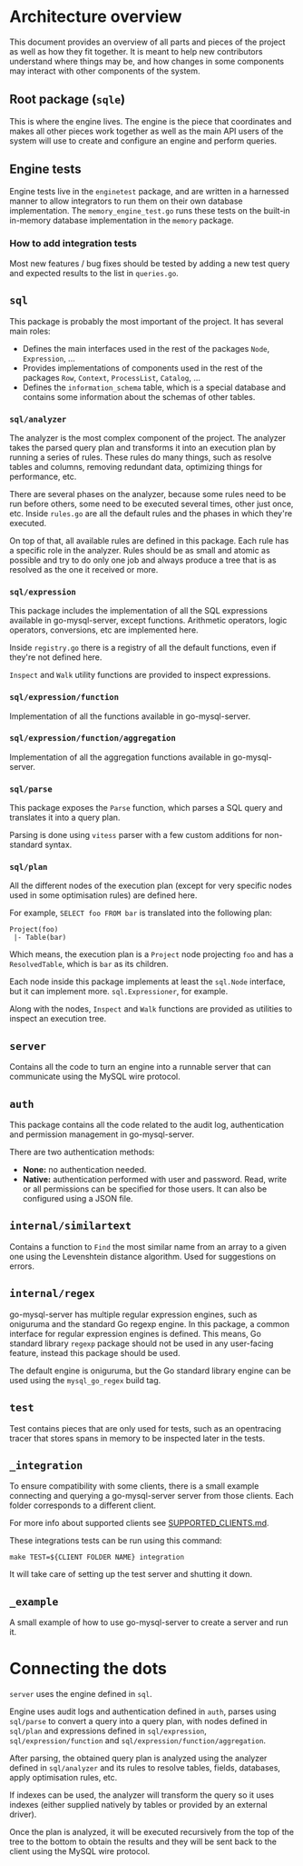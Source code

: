# Architecture overview

This document provides an overview of all parts and pieces of the
project as well as how they fit together. It is meant to help new
contributors understand where things may be, and how changes in some
components may interact with other components of the system.

## Root package (`sqle`)

This is where the engine lives. The engine is the piece that
coordinates and makes all other pieces work together as well as the
main API users of the system will use to create and configure an
engine and perform queries.

## Engine tests

Engine tests live in the `enginetest` package, and are written in a
harnessed manner to allow integrators to run them on their own
database implementation. The `memory_engine_test.go` runs these tests
on the built-in in-memory database implementation in the `memory`
package.

### How to add integration tests

Most new features / bug fixes should be tested by adding a new test
query and expected results to the list in `queries.go`.

## `sql`

This package is probably the most important of the project. It has
several main roles:
- Defines the main interfaces used in the rest of the packages `Node`,
  `Expression`, ...
- Provides implementations of components used in the rest of the
  packages `Row`, `Context`, `ProcessList`, `Catalog`, ...
- Defines the `information_schema` table, which is a special database
  and contains some information about the schemas of other tables.

### `sql/analyzer`

The analyzer is the most complex component of the project. The
analyzer takes the parsed query plan and transforms it into an
execution plan by running a series of rules. These rules do many
things, such as resolve tables and columns, removing redundant data,
optimizing things for performance, etc.

There are several phases on the analyzer, because some rules need to
be run before others, some need to be executed several times, other
just once, etc.  Inside `rules.go` are all the default rules and the
phases in which they're executed.

On top of that, all available rules are defined in this package. Each
rule has a specific role in the analyzer. Rules should be as small and
atomic as possible and try to do only one job and always produce a
tree that is as resolved as the one it received or more.

### `sql/expression`

This package includes the implementation of all the SQL expressions
available in go-mysql-server, except functions. Arithmetic operators,
logic operators, conversions, etc are implemented here.

Inside `registry.go` there is a registry of all the default functions,
even if they're not defined here.

`Inspect` and `Walk` utility functions are provided to inspect
expressions.

### `sql/expression/function`

Implementation of all the functions available in go-mysql-server.

### `sql/expression/function/aggregation`

Implementation of all the aggregation functions available in
go-mysql-server.

### `sql/parse`

This package exposes the `Parse` function, which parses a SQL query
and translates it into a query plan.

Parsing is done using `vitess` parser with a few custom additions for
non-standard syntax.

### `sql/plan`

All the different nodes of the execution plan (except for very
specific nodes used in some optimisation rules) are defined here.

For example, `SELECT foo FROM bar` is translated into the following
plan:

```
Project(foo)
 |- Table(bar)
```

Which means, the execution plan is a `Project` node projecting `foo`
and has a `ResolvedTable`, which is `bar` as its children.

Each node inside this package implements at least the `sql.Node`
interface, but it can implement more. `sql.Expressioner`, for example.

Along with the nodes, `Inspect` and `Walk` functions are provided as
utilities to inspect an execution tree.

## `server`

Contains all the code to turn an engine into a runnable server that
can communicate using the MySQL wire protocol.

## `auth`

This package contains all the code related to the audit log,
authentication and permission management in go-mysql-server.

There are two authentication methods:
- **None:** no authentication needed.
- **Native:** authentication performed with user and password. Read,
  write or all permissions can be specified for those users. It can
  also be configured using a JSON file.

## `internal/similartext`

Contains a function to `Find` the most similar name from an array to a
given one using the Levenshtein distance algorithm. Used for
suggestions on errors.

## `internal/regex`

go-mysql-server has multiple regular expression engines, such as
oniguruma and the standard Go regexp engine. In this package, a common
interface for regular expression engines is defined.  This means, Go
standard library `regexp` package should not be used in any
user-facing feature, instead this package should be used.

The default engine is oniguruma, but the Go standard library engine
can be used using the `mysql_go_regex` build tag.

## `test`

Test contains pieces that are only used for tests, such as an
opentracing tracer that stores spans in memory to be inspected later
in the tests.

## `_integration`

To ensure compatibility with some clients, there is a small example
connecting and querying a go-mysql-server server from those
clients. Each folder corresponds to a different client.

For more info about supported clients see
[SUPPORTED_CLIENTS.md](/SUPPORTED_CLIENTS.md).

These integrations tests can be run using this command:

```
make TEST=${CLIENT FOLDER NAME} integration
```

It will take care of setting up the test server and shutting it down.

## `_example`

A small example of how to use go-mysql-server to create a server and
run it.

# Connecting the dots

`server` uses the engine defined in `sql`.

Engine uses audit logs and authentication defined in `auth`, parses
using `sql/parse` to convert a query into a query plan, with nodes
defined in `sql/plan` and expressions defined in `sql/expression`,
`sql/expression/function` and `sql/expression/function/aggregation`.

After parsing, the obtained query plan is analyzed using the analyzer
defined in `sql/analyzer` and its rules to resolve tables, fields,
databases, apply optimisation rules, etc.

If indexes can be used, the analyzer will transform the query so it
uses indexes (either supplied natively by tables or provided by an
external driver).

Once the plan is analyzed, it will be executed recursively from the
top of the tree to the bottom to obtain the results and they will be
sent back to the client using the MySQL wire protocol.
